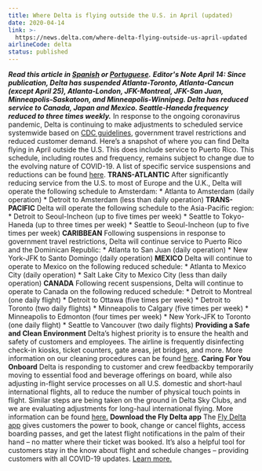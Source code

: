 ```yaml
---
title: Where Delta is flying outside the U.S. in April (updated)
date: 2020-04-14
link: >-
  https://news.delta.com/where-delta-flying-outside-us-april-updated
airlineCode: delta
status: published
---
```

**_Read this article in [Spanish](https://news.delta.com/actualizacion-de-programacion-donde-vuela-delta-fuera-de-los-eeuu-en-abril) or [Portuguese](https://news.delta.com/atualizacao-na-programacao-para-onde-delta-esta-voando-fora-dos-estados-unidos-em-abril)._** _**Editor's Note April 14: Since publication, Delta has suspended Atlanta-Toronto, Atlanta-Cancun (except April 25), Atlanta-London, JFK-Montreal, JFK-San Juan, Minneapolis-Saskatoon, and Minneapolis-Winnipeg. Delta has reduced service to Canada, Japan and Mexico. Seattle-Haneda frequency reduced to three times weekly.**_ In response to the ongoing coronavirus pandemic, Delta is continuing to make adjustments to scheduled service systemwide based on [CDC guidelines](https://www.cdc.gov/coronavirus/2019-ncov/travelers/index.html), government travel restrictions and reduced customer demand. Here’s a snapshot of where you can find Delta flying in April outside the U.S. This does include service to Puerto Rico. This schedule, including routes and frequency, remains subject to change due to the evolving nature of COVID-19. A list of specific service suspensions and reductions can be found [here](https://news.delta.com/coronavirus-update-changes-our-flying-schedule). **TRANS-ATLANTIC** After significantly reducing service from the U.S. to most of Europe and the U.K., Delta will operate the following schedule to Amsterdam: * Atlanta to Amsterdam (daily operation) * Detroit to Amsterdam (less than daily operation) **TRANS-PACIFIC** Delta will operate the following schedule to the Asia-Pacific region: * Detroit to Seoul-Incheon (up to five times per week) * Seattle to Tokyo-Haneda (up to three times per week) * Seattle to Seoul-Incheon (up to five times per week) **CARIBBEAN** Following suspensions in response to government travel restrictions, Delta will continue service to Puerto Rico and the Dominican Republic: * Atlanta to San Juan (daily operation) * New York-JFK to Santo Domingo (daily operation) **MEXICO** Delta will continue to operate to Mexico on the following reduced schedule: * Atlanta to Mexico City (daily operation) * Salt Lake City to Mexico City (less than daily operation) **CANADA** Following recent suspensions, Delta will continue to operate to Canada on the following reduced schedule: * Detroit to Montreal (one daily flight) * Detroit to Ottawa (five times per week) * Detroit to Toronto (two daily flights) * Minneapolis to Calgary (five times per week) * Minneapolis to Edmonton (four times per week) * New York-JFK to Toronto (one daily flight) * Seattle to Vancouver (two daily flights) **Providing a Safe and Clean Environment** Delta’s highest priority is to ensure the health and safety of customers and employees. The airline is frequently disinfecting check-in kiosks, ticket counters, gate areas, jet bridges, and more. More information on our cleaning procedures can be found [here](https://news.delta.com/coronavirus-update-deltas-cleaning-measures-protect-public-health-and-safety-check-arrival). **Caring For You Onboard** Delta is responding to customer and crew feedbackby temporarily moving to essential food and beverage offerings on board, while also adjusting in-flight service processes on all U.S. domestic and short-haul international flights, all to reduce the number of physical touch points in flight. Similar steps are being taken on the ground in Delta Sky Clubs, and we are evaluating adjustments for long-haul international flying. More information can be found [here.](https://news.delta.com/delta-responds-customer-and-crew-feedback-adjusts-food-and-beverage-service-board-and-clubs) **Download the Fly Delta app** The [Fly Delta app](https://www.delta.com/us/en/delta-digital/mobile) gives customers the power to book, change or cancel flights, access boarding passes, and get the latest flight notifications in the palm of their hand – no matter where their ticket was booked. It’s also a helpful tool for customers stay in the know about flight and schedule changes – providing customers with all COVID-19 updates. [Learn more.](https://news.delta.com/get-flight-notifications-no-matter-how-you-booked-your-fingertips-4-reasons-download-fly-delta-app) 
